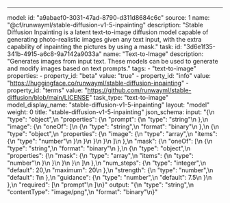 ---
model:
  id: "a9abaef0-3031-47ad-8790-d311d8684c6c"
  source: 1
  name: "@cf/runwayml/stable-diffusion-v1-5-inpainting"
  description: "Stable Diffusion Inpainting is a latent text-to-image diffusion model capable of generating photo-realistic images given any text input, with the extra capability of inpainting the pictures by using a mask."
  task:
    id: "3d6e1f35-341b-4915-a6c8-9a7142a9033a"
    name: "Text-to-Image"
    description: "Generates images from input text. These models can be used to generate and modify images based on text prompts."
  tags:
    - "text-to-image"
  properties:
    - property_id: "beta"
      value: "true"
    - property_id: "info"
      value: "https://huggingface.co/runwayml/stable-diffusion-inpainting"
    - property_id: "terms"
      value: "https://github.com/runwayml/stable-diffusion/blob/main/LICENSE"
task_type: "text-to-image"
model_display_name: "stable-diffusion-v1-5-inpainting"
layout: "model"
weight: 0
title: "stable-diffusion-v1-5-inpainting"
json_schema:
  input: "{\n  \"type\": \"object\",\n  \"properties\": {\n    \"prompt\": {\n      \"type\": \"string\"\n    },\n    \"image\": {\n      \"oneOf\": [\n        {\n          \"type\": \"string\",\n          \"format\": \"binary\"\n        },\n        {\n          \"type\": \"object\",\n          \"properties\": {\n            \"image\": {\n              \"type\": \"array\",\n              \"items\": {\n                \"type\": \"number\"\n              }\n            }\n          }\n        }\n      ]\n    },\n    \"mask\": {\n      \"oneOf\": [\n        {\n          \"type\": \"string\",\n          \"format\": \"binary\"\n        },\n        {\n          \"type\": \"object\",\n          \"properties\": {\n            \"mask\": {\n              \"type\": \"array\",\n              \"items\": {\n                \"type\": \"number\"\n              }\n            }\n          }\n        }\n      ]\n    },\n    \"num_steps\": {\n      \"type\": \"integer\",\n      \"default\": 20,\n      \"maximum\": 20\n    },\n    \"strength\": {\n      \"type\": \"number\",\n      \"default\": 1\n    },\n    \"guidance\": {\n      \"type\": \"number\",\n      \"default\": 7.5\n    }\n  },\n  \"required\": [\n    \"prompt\"\n  ]\n}"
  output: "{\n  \"type\": \"string\",\n  \"contentType\": \"image/png\",\n  \"format\": \"binary\"\n}"